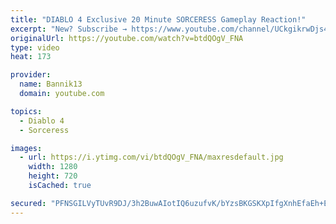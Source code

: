```yaml
---
title: "DIABLO 4 Exclusive 20 Minute SORCERESS Gameplay Reaction!"
excerpt: "New? Subscribe → https://www.youtube.com/channel/UCkgikrwDjs4J4U8zdNBV4aA?sub_confirmation=1 https://www.twitch.tv/bannik13 DIABLO 4 Exclusive ..."
originalUrl: https://youtube.com/watch?v=btdQOgV_FNA
type: video
heat: 173

provider:
  name: Bannik13
  domain: youtube.com

topics:
  - Diablo 4
  - Sorceress

images:
  - url: https://i.ytimg.com/vi/btdQOgV_FNA/maxresdefault.jpg
    width: 1280
    height: 720
    isCached: true

secured: "PFNSGILVyTUvR9DJ/3h2BuwAIotIQ6uzufvK/bYzsBKGSKXpIfgXnhEfaEh+ETC+lnKX8czY/9sunljdsW22LSeTp12GQSmVZQ1nG8zywbl4dSvgPIacUUmGsioChHMAcR2Br7k9jXqHfnhQgtZtO2HUZDdGWtF5kdtrlvdX5xY3IM4WAGtdRHGc3tjzCwrArBNgenN/YzYLPjd3dLyVyp2X2UzDYZydrTKzVnkc3NbkrJPKz1lmTNukeIt3WQDtMrKzbZZM3iRXAHpvd/XZ25eREvJdzfKFxCM2O7DosjnCezXBi3/kr/rs+9DqejIMHqhxw87dznHAmXOJnJm/q9zMKfBFXFXRSkJpx9mntsKeI4gPrWtSopbrGXeYfk1SslgMx5X376BFMQcWLEW0Jw==;+Icjf+oNXxnvekVzAYLX8A=="
---
```


